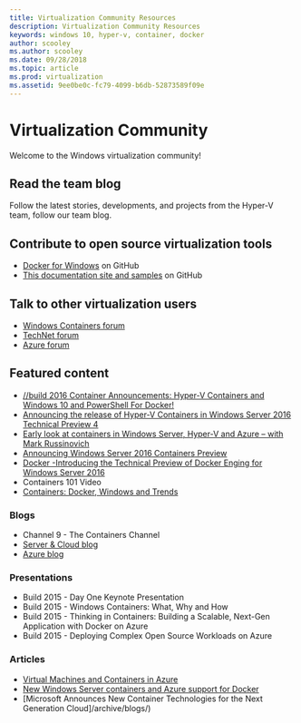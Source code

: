 ```yaml
---
title: Virtualization Community Resources 
description: Virtualization Community Resources 
keywords: windows 10, hyper-v, container, docker
author: scooley
ms.author: scooley
ms.date: 09/28/2018
ms.topic: article
ms.prod: virtualization
ms.assetid: 9ee0be0c-fc79-4099-b6db-52873589f09e
---
```


# Virtualization Community

Welcome to the Windows virtualization community!

## Read the team blog

Follow the latest stories, developments, and projects from the Hyper-V team, follow our team blog.

## Contribute to open source virtualization tools

* [Docker for Windows](https://github.com/Microsoft/docker) on GitHub
* [This documentation site and samples](https://github.com/Microsoft/Virtualization-Documentation) on GitHub

## Talk to other virtualization users

* [Windows Containers forum](https://social.msdn.microsoft.com/Forums/en-US/home?forum=windowscontainers)
* [TechNet forum](https://social.technet.microsoft.com/Forums/windowsserver/en-US/home "TechNet Forums")
* [Azure forum](https://azure.microsoft.com/support/forums/)

## Featured content

* [//build 2016 Container Announcements: Hyper-V Containers and Windows 10 and PowerShell For Docker!](https://blogs.technet.microsoft.com/virtualization/2016/04/01/build-2016-container-announcements-hyper-v-containers-and-windows-10-and-powershell-for-docker/)
* [Announcing the release of Hyper-V Containers in Windows Server 2016 Technical Preview 4](https://blogs.technet.com/b/virtualization/archive/2015/11/19/announcing-the-release-of-hyper-v-containers-in-windows-server-2016-technical-preview-4.aspx)
* [Early look at containers in Windows Server, Hyper-V and Azure – with Mark Russinovich](https://youtu.be/YoA_MMlGPRc)
* [Announcing Windows Server 2016 Containers Preview](https://weblogs.asp.net/scottgu/announcing-windows-server-2016-containers-preview)
* [Docker -Introducing the Technical Preview of Docker Enging for Windows Server 2016](https://blog.docker.com/2015/08/tp-docker-engine-windows-server-2016/)
* Containers 101 Video
* [Containers: Docker, Windows and Trends](https://azure.microsoft.com/blog/2015/08/17/containers-docker-windows-and-trends/)

### Blogs 
* Channel 9 - The Containers Channel
* [Server & Cloud blog](https://blogs.technet.com/b/server-cloud/)
* [Azure blog](https://azure.microsoft.com/blog/)

### Presentations
* Build 2015 - Day One Keynote Presentation
* Build 2015 - Windows Containers: What, Why and How
* Build 2015 - Thinking in Containers: Building a Scalable, Next-Gen Application with Docker on Azure
* Build 2015 - Deploying Complex Open Source Workloads on Azure

### Articles 
* [Virtual Machines and Containers in Azure](/virtualization/windowscontainers/about/containers-vs-vm)
* [New Windows Server containers and Azure support for Docker](https://azure.microsoft.com/blog/new-windows-server-containers-and-azure-support-for-docker/)
* [Microsoft Announces New Container Technologies for the Next Generation Cloud]/archive/blogs/)
